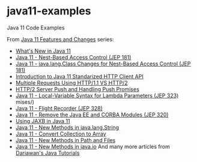 # java11-examples
Java 11 Code Examples

From [Java 11 Features and Changes](https://www.dariawan.com/series/java-11-features-and-changes/) series:
* [What's New in Java 11](https://www.dariawan.com/blog/whats-new-java-11/)
* [Java 11 - Nest-Based Access Control (JEP 181)](https://www.dariawan.com/tutorials/java/java-11-nest-based-access-control-jep-181/)
* [Java 11 - java.lang.Class Changes for Nest-Based Access Control (JEP 181)](https://www.dariawan.com/tutorials/java/java-11-java-lang-class-changes-nest-based-access-control/)
* [Introduction to Java 11 Standarized HTTP Client API](https://www.dariawan.com/tutorials/java/introduction-to-java-11-standarized-http-client-api/)
* [Multiple Requests Using HTTP/1.1 VS HTTP/2](https://www.dariawan.com/tutorials/java/multiple-requests-using-http11-vs-http2/)
* [HTTP/2 Server Push and Handling Push Promises](https://www.dariawan.com/tutorials/java/http2-server-push-and-handling-push-promises/)
* [Java 11 - Local-Variable Syntax for Lambda Parameters (JEP 323)](https://www.dariawan.com/tutorials/java/java-11-local-variable-syntax-lambda-parameters-jep-323/)
mises/)
* [Java 11 - Flight Recorder (JEP 328)](https://www.dariawan.com/tutorials/java/java-11-flight-recorder-jep-328/)
* [Java 11 - Remove the Java EE and CORBA Modules (JEP 320)](https://www.dariawan.com/tutorials/java/java-11-remove-java-ee-and-corba-modules-jep-320/)
* [Using JAXB in Java 11](https://www.dariawan.com/tutorials/java/using-jaxb-java-11/)
* [Java 11 - New Methods in java.lang.String](https://www.dariawan.com/tutorials/java/java-11-new-methods-java-lang-string/)
* [Java 11 - Convert Collection to Array](https://www.dariawan.com/tutorials/java/java-11-convert-collection-array/)
* [Java 11 - New Methods in Path and Files](https://www.dariawan.com/tutorials/java/java-11-new-methods-path-and-files/)
* [Java 11 - New Methods in java.io](https://www.dariawan.com/tutorials/java/java-11-new-methods-java-io/)
And many more articles from [Dariawan's Java Tutorials](https://www.dariawan.com/tutorials/java/)
